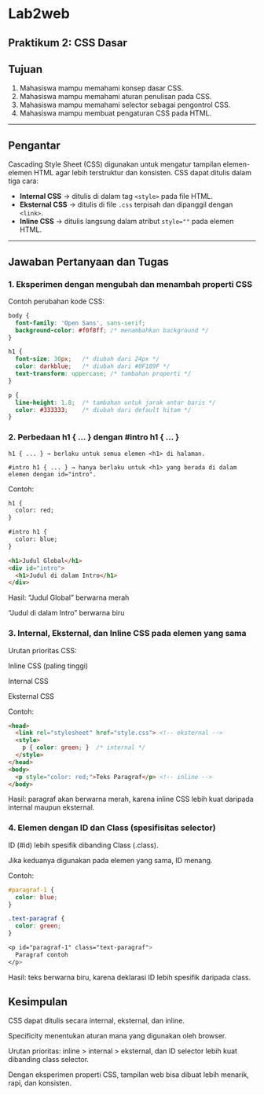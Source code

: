# Lab2web
## Praktikum 2: CSS Dasar

## Tujuan
1. Mahasiswa mampu memahami konsep dasar CSS.  
2. Mahasiswa mampu memahami aturan penulisan pada CSS.  
3. Mahasiswa mampu memahami selector sebagai pengontrol CSS.  
4. Mahasiswa mampu membuat pengaturan CSS pada HTML.  

---

## Pengantar
Cascading Style Sheet (CSS) digunakan untuk mengatur tampilan elemen-elemen HTML agar lebih terstruktur dan konsisten. CSS dapat ditulis dalam tiga cara:
- **Internal CSS** → ditulis di dalam tag `<style>` pada file HTML.  
- **Eksternal CSS** → ditulis di file `.css` terpisah dan dipanggil dengan `<link>`.  
- **Inline CSS** → ditulis langsung dalam atribut `style=""` pada elemen HTML.  

---

## Jawaban Pertanyaan dan Tugas

### 1. Eksperimen dengan mengubah dan menambah properti CSS
Contoh perubahan kode CSS:

````css
body {
  font-family: 'Open Sans', sans-serif;
  background-color: #f0f8ff; /* menambahkan background */
}

h1 {
  font-size: 30px;   /* diubah dari 24px */
  color: darkblue;   /* diubah dari #0F189F */
  text-transform: uppercase; /* tambahan properti */
}

p {
  line-height: 1.8;  /* tambahan untuk jarak antar baris */
  color: #333333;    /* diubah dari default hitam */
}
````
### 2. Perbedaan h1 { ... } dengan #intro h1 { ... }
````
h1 { ... } → berlaku untuk semua elemen <h1> di halaman.

#intro h1 { ... } → hanya berlaku untuk <h1> yang berada di dalam elemen dengan id="intro".
````
Contoh:

````html
h1 {
  color: red;
}

#intro h1 {
  color: blue;
}

<h1>Judul Global</h1>
<div id="intro">
  <h1>Judul di dalam Intro</h1>
</div>
````
Hasil:
“Judul Global” berwarna merah

“Judul di dalam Intro” berwarna biru 

### 3. Internal, Eksternal, dan Inline CSS pada elemen yang sama

Urutan prioritas CSS:

Inline CSS (paling tinggi)

Internal CSS

Eksternal CSS

Contoh:
````html
<head>
  <link rel="stylesheet" href="style.css"> <!-- eksternal -->
  <style>
    p { color: green; }  /* internal */
  </style>
</head>
<body>
  <p style="color: red;">Teks Paragraf</p> <!-- inline -->
</body>
````
Hasil: paragraf akan berwarna merah, karena inline CSS lebih kuat daripada internal maupun eksternal.

### 4. Elemen dengan ID dan Class (spesifisitas selector)

ID (#id) lebih spesifik dibanding Class (.class).

Jika keduanya digunakan pada elemen yang sama, ID menang.

Contoh:
````css
#paragraf-1 {
  color: blue;
}

.text-paragraf {
  color: green;
}

<p id="paragraf-1" class="text-paragraf">
  Paragraf contoh
</p>
````
Hasil: teks berwarna biru, karena deklarasi ID lebih spesifik daripada class.

## Kesimpulan

CSS dapat ditulis secara internal, eksternal, dan inline.

Specificity menentukan aturan mana yang digunakan oleh browser.

Urutan prioritas: inline > internal > eksternal, dan ID selector lebih kuat dibanding class selector.

Dengan eksperimen properti CSS, tampilan web bisa dibuat lebih menarik, rapi, dan konsisten.
